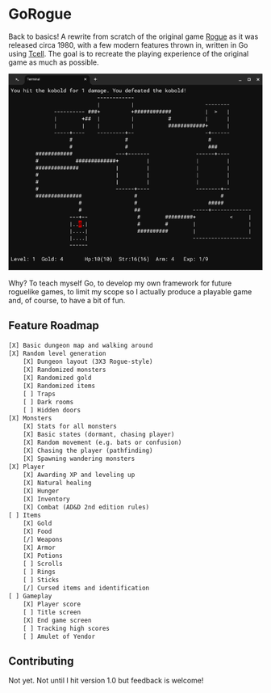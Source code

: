 # GoRogue
Back to basics!  A rewrite from scratch of the original game [Rogue](https://en.wikipedia.org/wiki/Rogue_(video_game)) as it was released circa 1980, with a few modern features thrown in, written in Go using [Tcell](https://github.com/gdamore/tcell). The goal is to recreate the playing experience of the original game as much as possible.  

![Screenshot](screenshot.png)

Why?  To teach myself Go, to develop my own framework for future roguelike games, to limit my scope so I actually produce a playable game and, of course, to have a bit of fun.

## Feature Roadmap
```
[X] Basic dungeon map and walking around 
[X] Random level generation 
    [X] Dungeon layout (3X3 Rogue-style)
    [X] Randomized monsters
    [X] Randomized gold
    [X] Randomized items
    [ ] Traps
    [ ] Dark rooms
    [ ] Hidden doors
[X] Monsters
    [X] Stats for all monsters
    [X] Basic states (dormant, chasing player)
    [X] Random movement (e.g. bats or confusion) 
    [X] Chasing the player (pathfinding)
    [X] Spawning wandering monsters 
[X] Player
    [X] Awarding XP and leveling up
    [X] Natural healing
    [X] Hunger
    [X] Inventory
    [X] Combat (AD&D 2nd edition rules)
[ ] Items
    [X] Gold
    [X] Food
    [/] Weapons
    [X] Armor
    [X] Potions
    [ ] Scrolls
    [ ] Rings
    [ ] Sticks
    [/] Cursed items and identification
[ ] Gameplay
    [X] Player score
    [ ] Title screen
    [X] End game screen
    [ ] Tracking high scores
    [ ] Amulet of Yendor
```

## Contributing 
Not yet.  Not until I hit version 1.0 but feedback is welcome!
